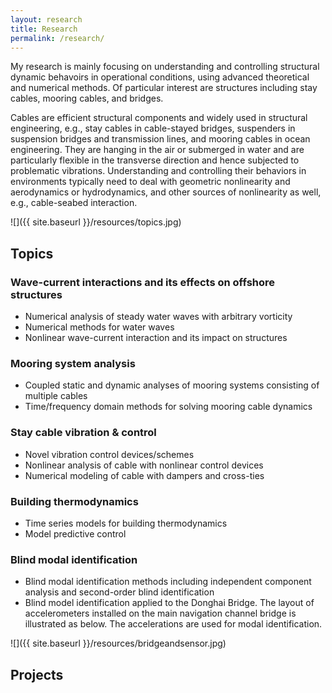 ```yaml
---
layout: research
title: Research
permalink: /research/
---
```


My research is mainly focusing on understanding and controlling structural dynamic behavoirs in operational conditions, using advanced theoretical and numerical methods. Of particular interest are structures including stay cables, mooring cables, and bridges. 

Cables are efficient structural components and widely used in structural engineering, e.g., stay cables in cable-stayed bridges, suspenders in suspension bridges and transmission lines, and mooring cables in ocean engineering. They are hanging in the air or submerged in water and are particularly flexible in the transverse direction and hence subjected to problematic vibrations. Understanding and controlling their behaviors in environments typically need to deal with geometric nonlinearity and aerodynamics or hydrodynamics, and other sources of nonlinearity as well, e.g., cable-seabed interaction.

![]({{ site.baseurl }}/resources/topics.jpg)


## Topics

### Wave-current interactions and its effects on offshore structures
- Numerical analysis of steady water waves with arbitrary vorticity
- Numerical methods for water waves
- Nonlinear wave-current interaction and its impact on structures

### Mooring system analysis
- Coupled static and dynamic analyses of mooring systems consisting of multiple cables
- Time/frequency domain methods for solving mooring cable dynamics

### Stay cable vibration & control
- Novel vibration control devices/schemes
- Nonlinear analysis of cable with nonlinear control devices
- Numerical modeling of cable with dampers and cross-ties

### Building thermodynamics
- Time series models for building thermodynamics
- Model predictive control

### Blind modal identification
- Blind modal identification methods including independent component analysis and second-order blind identification
- Blind model identification applied to the Donghai Bridge. The layout of accelerometers installed on the main navigation channel bridge is illustrated as below. The accelerations are used for modal identification.

![]({{ site.baseurl }}/resources/bridgeandsensor.jpg)

## Projects
